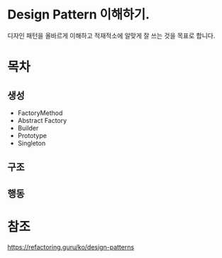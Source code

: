 # Design Pattern 이해하기.

디자인 패턴을 올바르게 이해하고 적재적소에 알맞게 잘 쓰는 것을 목표로 합니다.

# 목차

## 생성

- FactoryMethod
- Abstract Factory
- Builder
- Prototype
- Singleton

## 구조

## 행동

# 참조

https://refactoring.guru/ko/design-patterns
